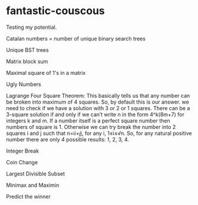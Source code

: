 # fantastic-couscous
Testing my potential.

 Catalan numbers = number of unique binary search trees

 Unique BST trees

 Matrix block sum

 Maximal square of 1's in a matrix

 Ugly Numbers

 Lagrange Four Square Theorem:
 	This basically tells us that any number can be broken into maximum of 4 squares. So, by default this is our answer. we need to check if we have a solution with 3 or 2 or 1 squares. There can be a 3-square solution if and only if we can’t write n in the form 4^k(8m+7) for integers k and m. If a number itself is a perfect square number then numbers of square is 1. Otherwise we can try break the number into 2 squares i and j such that n=i*i+j*j, for any i, 1≤i≤√n. So, for any natural positive number there are only 4 possible results: 1, 2, 3, 4.

 Integer Break

 Coin Change

 Largest Divisible Subset

 Minimax and Maximin

 Predict the winner
 